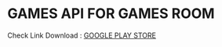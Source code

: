 # GAMES API FOR GAMES ROOM 
Check Link Download : <a href='https://play.google.com/store/apps/details?id=com.gamesroomtm071.games_room_v'> GOOGLE PLAY STORE </a>

